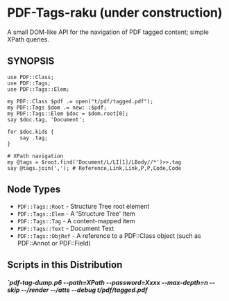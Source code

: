 PDF-Tags-raku (under construction)
============

A small DOM-like API for the navigation of PDF tagged content; simple XPath queries.

SYNOPSIS
--------

```
use PDF::Class;
use PDF::Tags;
use PDF::Tags::Elem;

my PDF::Class $pdf .= open("t/pdf/tagged.pdf");
my PDF::Tags $dom .= new: :$pdf;
my PDF::Tags::Elem $doc = $dom.root[0];
say $doc.tag, 'Document';

for $doc.kids {
    say .tag;
}

# XPath navigation
my @tags = $root.find('Document/L/LI[1]/LBody//*')>>.tag
say @tags.join(','); # Reference,Link,Link,P,P,Code,Code
```

Node Types
----------

- `PDF::Tags::Root` - Structure Tree root element
- `PDF::Tags::Elem` - A 'Structure Tree' Item
- `PDF::Tags::Tag` - A content-mapped item
- `PDF::Tags::Text` - Document Text
- `PDF::Tags::ObjRef` - A reference to a PDF::Class object (such as PDF::Annot or PDF::Field)


Scripts in this Distribution
------

##### `pdf-tag-dump.p6 --path=XPath --password=Xxxx --max-depth=n --skip --/render --/atts --debug t/pdf/tagged.pdf

